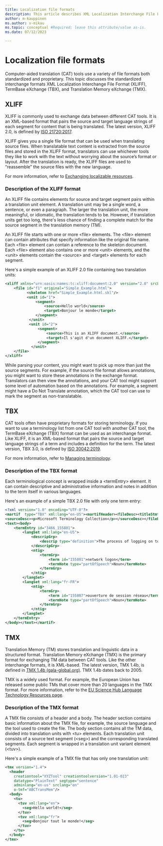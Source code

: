 ```yaml
---
title: Localization file formats
description: This article describes XML Localization Interchange File Format (XLIFF) in more detail.
author: m-kauppinen
ms.author: v-mikau
ms.topic: conceptual #Required; leave this attribute/value as-is.
ms.date: 07/12/2023

---
```


# Localization file formats

Computer-aided translation (CAT) tools use a variety of file formats both standardized and proprietary. This topic discusses the standardized interchange formats XML Localization Interchange File Format (XLIFF), TermBase eXchange (TBX), and Translation Memory eXchange (TMX).

## XLIFF

XLIFF is commonly used to exchange data between different CAT tools. It is an XML-based format that pairs the source and target language strings of each segment for content that is being translated. The latest version, XLIFF 2.0, is defined by [ISO 21720:2017](https://www.iso.org/obp/ui/#iso:std:iso:21720:ed-1:v1:en).

XLIFF gives you a single file format that can be used when translating source files. When translatable text content is extracted from the source files and stored in the XLIFF format, translators can use whichever tools they like to work with the text without worrying about the source’s format or layout. After the translation is ready, the XLIFF files are used to “reassemble” the source files with the new language.

For more information, refer to [Exchanging localizable resources](exchanging-localizable-resources.md).

### Description of the XLIFF format

An XLIFF file contains elements for source and target segment pairs within a translation unit element. A translation unit may be a single word, a sentence, or even a paragraph. The larger the translation unit, the more meaningful, or idiomatic, the translation tends to be. However, if translation units get too long, there's less chance of finding a complete match for the source segment in the translation memory (TM).

An XLIFF file starts with one or more \<file> elements. The \<file> element can contain attributes that specify information like the original file name. Each \<file> element can contain a reference to the skeleton document. Each \<file> element also contains one or more \<unit> elements, and the \<unit> elements contain the \<source> and \<target> elements for each segment.

Here's a simple example of an XLIFF 2.0 file containing two translation units:

```xml
<xliff xmlns="urn:oasis:names:tc:xliff:document:2.0" version="2.0" srcLang="en-US" trgLang="fr-FR">
    <file id="f1" original="Simple_Example.html">
          <skeleton href="Simple_Example.html.skl"/>
          <unit id="1">
              <segment>
                  <source>Hello world</source>
                  <target>Bonjour le monde</target>
              </segment>
           </unit>
           <unit id="2">
               <segment>
                   <source>This is an XLIFF document.</source>
                   <target>Il s'agit d'un document XLIFF.</target>
               </segment>
            </unit>
    </file>
</xliff>
```

While parsing your content, you might want to pick up more than just the source segments. For example, if the source file format allows annotations, you might want to store these annotations in the exchange format. Translators can then view the annotations, and your CAT tool might support some level of automation based on the annotations. For example, a segment might have a Do Not Translate annotation, which the CAT tool can use to mark the segment as non-translatable.

## TBX

CAT tools often have proprietary formats for storing terminology. If you want to use a terminology list from one CAT tool with another CAT tool, the TermBase eXchange (TBX) format can be used as an interchange format. Like XLIFF, it is an XML-based format that pairs the source and target language strings of a term and includes a definition for the term. The latest version, TBX 3.0, is defined by [ISO 30042:2019](https://www.iso.org/standard/62510.html/).

For more information, refer to [Managing terminology](managing-terminology.md).

### Description of the TBX format

Each terminological concept is wrapped inside a \<termEntry> element. It can contain descriptive and administrative information and notes in addition to the term itself in various languages.

Here's an example of a simple TBX 2.0 file with only one term entry:

```xml
<?xml version="1.0" encoding="UTF-8"?>
<martif  type="TBX" xml:lang="en-US"><martifHeader><fileDesc><titleStmt><title>Microsoft Terminology Collection Export</title></titleStmt>
<sourceDesc><p>Microsoft Terminology Collection</p></sourceDesc></fileDesc></martifHeader>
<text><body>
    <termEntry id="3466_155801">
        <langSet xml:lang="en-US">
            <descripGrp>
                <descrip type="definition">The process of logging on to a computer by means of a network. Typically, a user first interactively logs on to a local computer, then provides logon credentials to another computer on the network, such as a server, that he or she is authorized to use.</descrip>
            </descripGrp>
            <ntig>
                <termGrp>
                    <term id="155801">network logon</term>
                    <termNote type="partOfSpeech">Noun</termNote>
                </termGrp>
            </ntig>
        </langSet>
        <langSet xml:lang="fr-FR">
            <ntig>
                <termGrp>
                    <term id="155807">ouverture de session réseau</term>
                    <termNote type="partOfSpeech">Noun</termNote>
                </termGrp>
            </ntig>
        </langSet>
    </termEntry>
</body></text></martif>
```

## TMX

Translation Memory (TM) stores translation and linguistic data in a structured format. Translation Memory eXchange (TMX) is the primary format for exchanging TM data between CAT tools. Like the other interchange formats, it is XML-based. The latest version, TMX 1.4b, is defined in [TMX 1.4b (gala-global.org)](https://www.gala-global.org/tmx-14b). TMX 1.4b dates back to 2005.

TMX is a widely used format. For example, the European Union has released some public TMs that cover more than 20 languages in the TMX format. For more information, refer to the [EU Science Hub Language Technology Resources page](https://joint-research-centre.ec.europa.eu/language-technology-resources_en).

### Description of the TMX format

A TMX file consists of a header and a body. The header section contains basic information about the TMX file, for example, the source language and the tool used to create the file. The body section contains all the TM data, divided into translation units with \<tu> elements. Each translation unit consists of a source text segment (\<seg>) and the corresponding translated segments. Each segment is wrapped in a translation unit variant element (\<tuv>).

Here's a simple example of a TMX file that has only one translation unit:

```xml
<tmx version="1.4">
  <header
    creationtool="XYZTool" creationtoolversion="1.01-023"
    datatype="PlainText" segtype="sentence"
    adminlang="en-us" srclang="en"
    o-tmf="ABCTransMem"/>
  <body>
    <tu>
      <tuv xml:lang="en">
        <seg>Hello world!</seg>
      </tuv>
      <tuv xml:lang="fr">
        <seg>Bonjour tout le monde!</seg>
      </tuv>
    </tu>
  </body>
</tmx>
```
